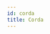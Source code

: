 ```yaml
---
id: corda
title: Corda
---
```


<!--
 Copyright IBM Corp. All Rights Reserved.

 SPDX-License-Identifier: CC-BY-4.0
 -->

